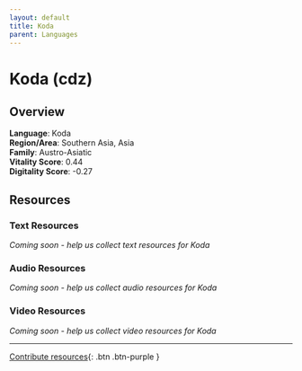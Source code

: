 ```yaml
---
layout: default
title: Koda
parent: Languages
---
```


# Koda (cdz)

## Overview

**Language**: Koda  
**Region/Area**: Southern Asia, Asia  
**Family**: Austro-Asiatic  
**Vitality Score**: 0.44  
**Digitality Score**: -0.27  

## Resources

### Text Resources
*Coming soon - help us collect text resources for Koda*

### Audio Resources
*Coming soon - help us collect audio resources for Koda*

### Video Resources
*Coming soon - help us collect video resources for Koda*

---

[Contribute resources](https://fairtrain.github.io/){: .btn .btn-purple }
